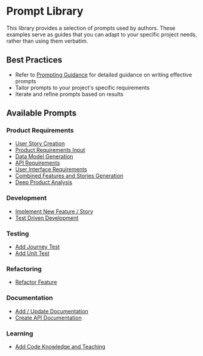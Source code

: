# Prompt Library

This library provides a selection of prompts used by authors. These examples serve as guides that you can adapt to your specific project needs, rather than using them verbatim.

## Best Practices
- Refer to [Prompting Guidance](prompting-guidance.md) for detailed guidance on writing effective prompts
- Tailor prompts to your project's specific requirements
- Iterate and refine prompts based on results

## Available Prompts

### Product Requirements
 - [User Story Creation](product/prompt-user-story-creation.md)
 - [Product Requirements Input](product/example-product-requirements-input.md)
 - [Data Model Generation](product/prompt-data-model-generation.md)
 - [API Requirements](product/prompt-api-requirements.md)
 - [User Interface Requirements](product/prompt-user-interface-requirements.md)
 - [Combined Features and Stories Generation](product/prompt-combined-requirements-features-stories.md)
 - [Deep Product Analysis](product/prompt-product-analysis.md)

### Development
- [Implement New Feature / Story](development/prompt-new-feature-story.md)
- [Test Driven Development](development/prompt-test-driven-development.md)

### Testing
- [Add Journey Test](testing/prompt-add-journey-test.md)
- [Add Unit Test](testing/prompt-add-unit-test.md)

### Refactoring
- [Refactor Feature](refactoring/prompt-refactor-feature.md)

### Documentation
- [Add / Update Documentation](documentation-writing/prompt-add-update-documentation.md)
- [Create API Documentation](documentation-writing/prompt-create-api-documentation.md)

### Learning
- [Add Code Knowledge and Teaching](learning/prompt-add-coding-knowledge-teaching.md)
